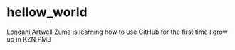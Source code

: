 # hellow_world
Londani Artwell Zuma is learning how to use GitHub for the first time
I grow up in KZN PMB
